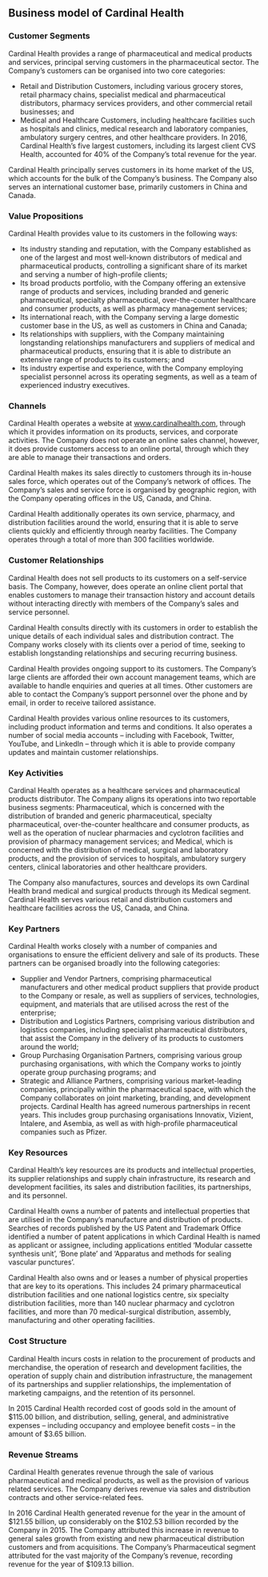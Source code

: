 Business model of Cardinal Health
---------------------------------

 ### Customer Segments

 Cardinal Health provides a range of pharmaceutical and medical products and services, principal serving customers in the pharmaceutical sector. The Company’s customers can be organised into two core categories:

  * Retail and Distribution Customers, including various grocery stores, retail pharmacy chains, specialist medical and pharmaceutical distributors, pharmacy services providers, and other commercial retail businesses; and
 * Medical and Healthcare Customers, including healthcare facilities such as hospitals and clinics, medical research and laboratory companies, ambulatory surgery centres, and other healthcare providers.
  In 2016, Cardinal Health’s five largest customers, including its largest client CVS Health, accounted for 40% of the Company’s total revenue for the year.

 Cardinal Health principally serves customers in its home market of the US, which accounts for the bulk of the Company’s business. The Company also serves an international customer base, primarily customers in China and Canada.

 ### Value Propositions

 Cardinal Health provides value to its customers in the following ways:

  * Its industry standing and reputation, with the Company established as one of the largest and most well-known distributors of medical and pharmaceutical products, controlling a significant share of its market and serving a number of high-profile clients;
 * Its broad products portfolio, with the Company offering an extensive range of products and services, including branded and generic pharmaceutical, specialty pharmaceutical, over-the-counter healthcare and consumer products, as well as pharmacy management services;
 * Its international reach, with the Company serving a large domestic customer base in the US, as well as customers in China and Canada;
 * Its relationships with suppliers, with the Company maintaining longstanding relationships manufacturers and suppliers of medical and pharmaceutical products, ensuring that it is able to distribute an extensive range of products to its customers; and
 * Its industry expertise and experience, with the Company employing specialist personnel across its operating segments, as well as a team of experienced industry executives.
  ### Channels

 Cardinal Health operates a website at www.cardinalhealth.com, through which it provides information on its products, services, and corporate activities. The Company does not operate an online sales channel, however, it does provide customers access to an online portal, through which they are able to manage their transactions and orders.

 Cardinal Health makes its sales directly to customers through its in-house sales force, which operates out of the Company’s network of offices. The Company’s sales and service force is organised by geographic region, with the Company operating offices in the US, Canada, and China.

 Cardinal Health additionally operates its own service, pharmacy, and distribution facilities around the world, ensuring that it is able to serve clients quickly and efficiently through nearby facilities. The Company operates through a total of more than 300 facilities worldwide.

 ### Customer Relationships

 Cardinal Health does not sell products to its customers on a self-service basis. The Company, however, does operate an online client portal that enables customers to manage their transaction history and account details without interacting directly with members of the Company’s sales and service personnel.

 Cardinal Health consults directly with its customers in order to establish the unique details of each individual sales and distribution contract. The Company works closely with its clients over a period of time, seeking to establish longstanding relationships and securing recurring business.

 Cardinal Health provides ongoing support to its customers. The Company’s large clients are afforded their own account management teams, which are available to handle enquiries and queries at all times. Other customers are able to contact the Company’s support personnel over the phone and by email, in order to receive tailored assistance.

 Cardinal Health provides various online resources to its customers, including product information and terms and conditions. It also operates a number of social media accounts – including with Facebook, Twitter, YouTube, and LinkedIn – through which it is able to provide company updates and maintain customer relationships.

 ### Key Activities

 Cardinal Health operates as a healthcare services and pharmaceutical products distributor. The Company aligns its operations into two reportable business segments: Pharmaceutical, which is concerned with the distribution of branded and generic pharmaceutical, specialty pharmaceutical, over-the-counter healthcare and consumer products, as well as the operation of nuclear pharmacies and cyclotron facilities and provision of pharmacy management services; and Medical, which is concerned with the distribution of medical, surgical and laboratory products, and the provision of services to hospitals, ambulatory surgery centers, clinical laboratories and other healthcare providers.

 The Company also manufactures, sources and develops its own Cardinal Health brand medical and surgical products through its Medical segment. Cardinal Health serves various retail and distribution customers and healthcare facilities across the US, Canada, and China.

 ### Key Partners

 Cardinal Health works closely with a number of companies and organisations to ensure the efficient delivery and sale of its products. These partners can be organised broadly into the following categories:

  * Supplier and Vendor Partners, comprising pharmaceutical manufacturers and other medical product suppliers that provide product to the Company or resale, as well as suppliers of services, technologies, equipment, and materials that are utilised across the rest of the enterprise;
 * Distribution and Logistics Partners, comprising various distribution and logistics companies, including specialist pharmaceutical distributors, that assist the Company in the delivery of its products to customers around the world;
 * Group Purchasing Organisation Partners, comprising various group purchasing organisations, with which the Company works to jointly operate group purchasing programs; and
 * Strategic and Alliance Partners, comprising various market-leading companies, principally within the pharmaceutical space, with which the Company collaborates on joint marketing, branding, and development projects.
  Cardinal Health has agreed numerous partnerships in recent years. This includes group purchasing organisations Innovatix, Vizient, Intalere, and Asembia, as well as with high-profile pharmaceutical companies such as Pfizer.

 ### Key Resources

 Cardinal Health’s key resources are its products and intellectual properties, its supplier relationships and supply chain infrastructure, its research and development facilities, its sales and distribution facilities, its partnerships, and its personnel.

 Cardinal Health owns a number of patents and intellectual properties that are utilised in the Company’s manufacture and distribution of products. Searches of records published by the US Patent and Trademark Office identified a number of patent applications in which Cardinal Health is named as applicant or assignee, including applications entitled ‘Modular cassette synthesis unit’, ‘Bone plate’ and ‘Apparatus and methods for sealing vascular punctures’.

 Cardinal Health also owns and or leases a number of physical properties that are key to its operations. This includes 24 primary pharmaceutical distribution facilities and one national logistics centre, six specialty distribution facilities, more than 140 nuclear pharmacy and cyclotron facilities, and more than 70 medical-surgical distribution, assembly, manufacturing and other operating facilities.

 ### Cost Structure

 Cardinal Health incurs costs in relation to the procurement of products and merchandise, the operation of research and development facilities, the operation of supply chain and distribution infrastructure, the management of its partnerships and supplier relationships, the implementation of marketing campaigns, and the retention of its personnel.

 In 2015 Cardinal Health recorded cost of goods sold in the amount of $115.00 billion, and distribution, selling, general, and administrative expenses – including occupancy and employee benefit costs – in the amount of $3.65 billion.

 ### Revenue Streams

 Cardinal Health generates revenue through the sale of various pharmaceutical and medical products, as well as the provision of various related services. The Company derives revenue via sales and distribution contracts and other service-related fees.

 In 2016 Cardinal Health generated revenue for the year in the amount of $121.55 billion, up considerably on the $102.53 billion recorded by the Company in 2015. The Company attributed this increase in revenue to general sales growth from existing and new pharmaceutical distribution customers and from acquisitions. The Company’s Pharmaceutical segment attributed for the vast majority of the Company’s revenue, recording revenue for the year of $109.13 billion.